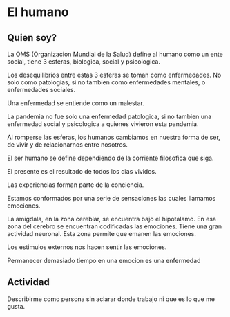 # El humano

## Quien soy?

La OMS (Organizacion Mundial de la Salud) define al humano como un ente social, tiene 3 esferas, biologica, social y psicologica.

Los desequilibrios entre estas 3 esferas se toman como enfermedades.
No solo como patologias, si no tambien como enfermedades mentales, o enfermedades sociales.

Una enfermedad se entiende como un malestar.

La pandemia no fue solo una enfermedad patologica, si no tambien una enfermedad
social y psicologica a quienes vivieron esta pandemia.

Al romperse las esferas, los humanos cambiamos en nuestra forma de ser, de vivir y de relacionarnos entre nosotros.

El ser humano se define dependiendo de la corriente filosofica que siga.

El presente es el resultado de todos los dias vividos.

Las experiencias forman parte de la conciencia.

Estamos conformados por una serie de sensaciones las cuales llamamos emociones.

La amigdala, en la zona cereblar, se encuentra bajo el hipotalamo. En esa zona del cerebro se encuentran codificadas las emociones.
Tiene una gran actividad neuronal.
Esta zona permite que emanen las emociones.

Los estimulos externos nos hacen sentir las emociones.

Permanecer demasiado tiempo en una emocion es una enfermedad

## Actividad
Describirme como persona sin aclarar donde trabajo ni que es lo que me gusta.

